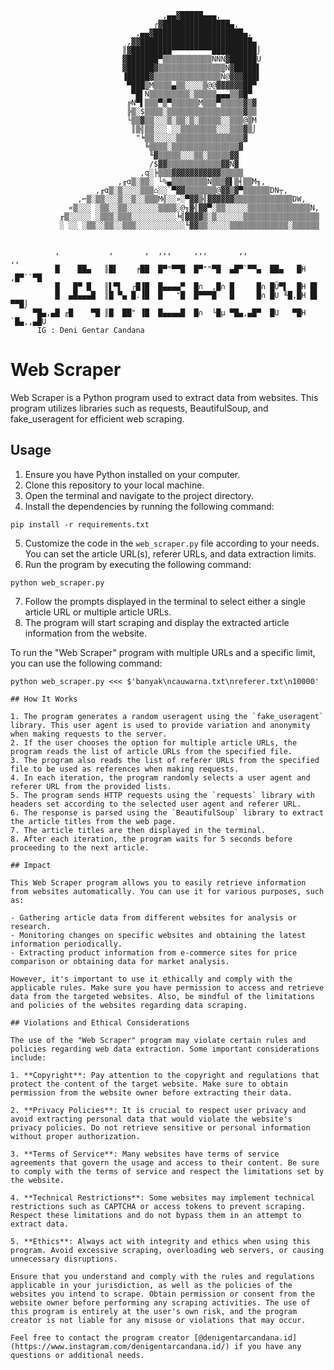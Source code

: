 
     
     
                                      ,▄▄▓█████▄▄▄,
                                    ┌▓███████████████▄,
                                ,▄▄▓████████████████████▄,
                              ,▓▓█████████████████████████▄
                             ║▓█████████▀▀▀▀▀▀▀▀▀██████████⌡
                             ▓███████▀▒▒▒▒▒▒▒▒▒▒▒ÑÑÑ▓██████U
                             ▓██████▓▒▒▒▒▒▒▒▒▒▒▒▒▒▒▒Ñ▓█████▌
                             ▐█████▓▒▒▒▒▒▒▒▒▒▒▒▒▒▒▒Ñ@▓▓▓███▌
                              ▀███▒M▒▒▒▒▄▒▒░░░░▒@@▓▓▓▓▓▓██▀
                               ▀█▌Ñ▒▒▒▒▒▒▒▒▒░▒▒▒▒▒▄▄▄▒▒▓█▀
                              ╔N▀▌▒▒▒▀▒▀▒▒▒▒▒▒M▒▒▒▀▒▒▒▒▒▓▒▓
                              ╠▒░$▒▒▒▒░▒▒▒▒▒▒▒▒▒▒▒▒▒▒▒▒▒▓▒▒
                              └▒▒▓▒▒░░░▒░▒▒░▒░▒▒▒▒▒░░▒▒▒@▒M
                               ║▒╣▒▒░░░ ░░▒▒▒▒▒▒▒▒░░░▒▒▒▓▒⌡
                                "╘▒▒░░░░░▒▒▒▒▒▒▒▒▒▒▒▒▒▒▒▓
                                  ╚▒▒▒▒░▒▒▒▒▒▒▒▒▒▒▒▒▒▒▒▓
                                   ╙▓▒▒▒▒▒░░░▒▒░▒▒▒▒▒▓▓
                                   /$▓▓▒▒▒▒▒▒▒▒▒▒▒▒▓▓Ñ▓
                                 ,q░╞▒▒▒▓▓▓▓▓▓▓▓▓▓▓▒▒▒▒▒
                            ,╓α▒░▒▒░ └%▄▒▒▒▒▒▒▒▒Ñ▒▒▒▓▌▒╡▒▒M╖,
                       ,╓α▒░▒░░░░▒▒▒⌂░░`▀▓▓▒▒▒▒▒▒▒@▓▓▒▓▀▒▒▒▒▒▒DN┬,
                   ,⌐▒░▒▒░░░▒░░▒░░▒▒▒M╣░░»░▀▓▓▒╣▓▓▓▓▓▓▒▒▒▒▒▒▒▒▒▒▒▒▒DW,
                 «▒░░░ ░▒▒░░▒▒░░░░░░░▒▒▒▒░@╖▓╣▓▓▀░▒▒░░░░░▒▒▒▒▒▒▒▒▒▒▒▒▒▒N,
               ╓▒░░░░░ ░▒▒▒░▒▒▒░░░░░░░░░░╘╣▓▓▓▓▒░▒░░░░░░▒▒▒▒▒▒▒▒▒▒▒▒▒▒▒▒▒
               ░ ░░ ░▒▒░░▒▒░░▒▒▒░░░░░░░░░░░╙▓▓▒▒░░░░░▒▒▒▒▒▒▒▒▒▒▒▒▒░▒▒▒▒▒▒
     
     
              ,           ,       ,  ,,,     ,,,       ,,                 ,,
              █    ██▄   ║█▌    ╒██  █▀"▀▀█  █▀""▀█  ▄█▀`▀▀▄  ██▄   █H ,█▀``▀█
              █   █▀ █   ║▌▀▌  ┌█▐█  █▄▄▄▄▀  █∩  ,█∩ █     █∩ █Ü▀▌  █H █▌
              █  ▄█▄▄▄█  ║█ ▀▄ █.▐█  █   "█  █▀▀▀█   █     █∩ █U ╙█,█H █▌  ▀▀█⌡
         ▀█▄,▄█ ╓█    ▀█ ║█  ██" ▐█  █▄▄▄▄█  █∩  └█µ ▀█▄,▄█▀  █U   ▀█H `█▄,,▄█U
          IG : Deni Gentar Candana
     
    

# Web Scraper

Web Scraper is a Python program used to extract data from websites. This program utilizes libraries such as requests, BeautifulSoup, and fake_useragent for efficient web scraping.

## Usage

1. Ensure you have Python installed on your computer.
2. Clone this repository to your local machine.
3. Open the terminal and navigate to the project directory.
4. Install the dependencies by running the following command:

`pip install -r requirements.txt`

5. Customize the code in the `web_scraper.py` file according to your needs. You can set the article URL(s), referer URLs, and data extraction limits.
6. Run the program by executing the following command:

`python web_scraper.py`

7. Follow the prompts displayed in the terminal to select either a single article URL or multiple article URLs.
8. The program will start scraping and display the extracted article information from the website.




To run the "Web Scraper" program with multiple URLs and a specific limit, you can use the following command:

```shell
python web_scraper.py <<< $'banyak\ncauwarna.txt\nreferer.txt\n10000'

## How It Works

1. The program generates a random useragent using the `fake_useragent` library. This user agent is used to provide variation and anonymity when making requests to the server.
2. If the user chooses the option for multiple article URLs, the program reads the list of article URLs from the specified file.
3. The program also reads the list of referer URLs from the specified file to be used as references when making requests.
4. In each iteration, the program randomly selects a user agent and referer URL from the provided lists.
5. The program sends HTTP requests using the `requests` library with headers set according to the selected user agent and referer URL.
6. The response is parsed using the `BeautifulSoup` library to extract the article titles from the web page.
7. The article titles are then displayed in the terminal.
8. After each iteration, the program waits for 5 seconds before proceeding to the next article.

## Impact

This Web Scraper program allows you to easily retrieve information from websites automatically. You can use it for various purposes, such as:

- Gathering article data from different websites for analysis or research.
- Monitoring changes on specific websites and obtaining the latest information periodically.
- Extracting product information from e-commerce sites for price comparison or obtaining data for market analysis.

However, it's important to use it ethically and comply with the applicable rules. Make sure you have permission to access and retrieve data from the targeted websites. Also, be mindful of the limitations and policies of the websites regarding data scraping.

## Violations and Ethical Considerations

The use of the "Web Scraper" program may violate certain rules and policies regarding web data extraction. Some important considerations include:

1. **Copyright**: Pay attention to the copyright and regulations that protect the content of the target website. Make sure to obtain permission from the website owner before extracting their data.

2. **Privacy Policies**: It is crucial to respect user privacy and avoid extracting personal data that would violate the website's privacy policies. Do not retrieve sensitive or personal information without proper authorization.

3. **Terms of Service**: Many websites have terms of service agreements that govern the usage and access to their content. Be sure to comply with the terms of service and respect the limitations set by the website.

4. **Technical Restrictions**: Some websites may implement technical restrictions such as CAPTCHA or access tokens to prevent scraping. Respect these limitations and do not bypass them in an attempt to extract data.

5. **Ethics**: Always act with integrity and ethics when using this program. Avoid excessive scraping, overloading web servers, or causing unnecessary disruptions.

Ensure that you understand and comply with the rules and regulations applicable in your jurisdiction, as well as the policies of the websites you intend to scrape. Obtain permission or consent from the website owner before performing any scraping activities. The use of this program is entirely at the user's own risk, and the program creator is not liable for any misuse or violations that may occur.

Feel free to contact the program creator [@denigentarcandana.id](https://www.instagram.com/denigentarcandana.id/) if you have any questions or additional needs.


